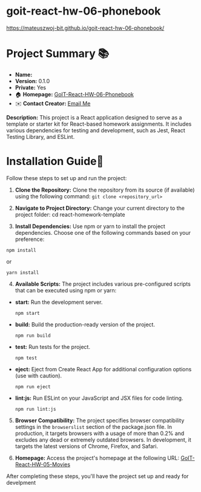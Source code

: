 # goit-react-hw-06-phonebook
 
https://mateuszwoj-bit.github.io/goit-react-hw-06-phonebook/

# Project Summary 📚

- **Name:** 
- **Version:** 0.1.0
- **Private:** Yes
- 🏠 **Homepage:** [GoIT-React-HW-06-Phonebook](https://mateuszwoj-bit.github.io/goit-react-hw-05-movies/)
- ✉️ **Contact Creator:** [Email Me](mailto:matwojcikowski@gmail.com)

**Description:** This project is a React application designed to serve as a template or starter kit for React-based homework assignments. It includes various dependencies for testing and development, such as Jest, React Testing Library, and ESLint.

# Installation Guide🦮

Follow these steps to set up and run the project:

1. **Clone the Repository:**
   Clone the repository from its source (if available) using the following command:
 ```git clone <repository_url> ```

2. **Navigate to Project Directory:**
Change your current directory to the project folder:
cd react-homework-template

3. **Install Dependencies:**
Use npm or yarn to install the project dependencies. Choose one of the following commands based on your preference:
 ```
npm install
 ```
or
 ```
yarn install
 ```

4. **Available Scripts:**
The project includes various pre-configured scripts that can be executed using npm or yarn:

- **start:** Run the development server.
  ```
  npm start
  ```

- **build:** Build the production-ready version of the project.
  ```
  npm run build
  ```

- **test:** Run tests for the project.
  ```
  npm test
  ```

- **eject:** Eject from Create React App for additional configuration options (use with caution).
  ```
  npm run eject
  ```

- **lint:js:** Run ESLint on your JavaScript and JSX files for code linting.
  ```
  npm run lint:js
  ```

5. **Browser Compatibility:**
The project specifies browser compatibility settings in the `browserslist` section of the package.json file. In production, it targets browsers with a usage of more than 0.2% and excludes any dead or extremely outdated browsers. In development, it targets the latest versions of Chrome, Firefox, and Safari.

6. **Homepage:**
Access the project's homepage at the following URL: [GoIT-React-HW-05-Movies](https://mateuszwoj-bit.github.io/goit-react-hw-05-movies/)

After completing these steps, you'll have the project set up and ready for develpment

